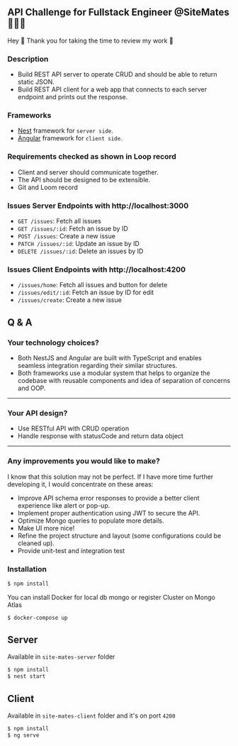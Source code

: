 

## API Challenge for Fullstack Engineer @SiteMates 👩🏼‍🚀

Hey 👋  Thank you for taking the time to review my work 🙂

### Description

- Build REST API server to operate CRUD and should be able to return static JSON.
- Build REST API client for a web app that connects to each server endpoint and prints out the response. 


### Frameworks

- [Nest](https://nestjs.com) framework for `server side`.
- [Angular](https://angular.dev/) framework for `client side`.


### Requirements checked as shown in Loop record
- Client and server should communicate together.
- The API should be designed to be extensible. 
- Git and Loom record


### Issues Server Endpoints with http://localhost:3000

- `GET /issues`: Fetch all issues
- `GET /issues/:id`: Fetch an issue by ID
- `POST /issues`: Create a new issue
- `PATCH /issues/:id`: Update an issue by ID
- `DELETE /issues/:id`: Delete an issues by ID

### Issues Client Endpoints with http://localhost:4200

- `/issues/home`: Fetch all issues and button for delete
- `/issues/edit/:id`: Fetch an issue by ID for edit
- `/issues/create`: Create a new issue

## Q & A 

### Your technology choices? 
- Both NestJS and Angular are built with TypeScript and enables seamless integration regarding their similar structures. 
- Both frameworks use a modular system that helps to organize the codebase with reusable components and idea of separation of concerns and OOP.
___
### Your API design?
- Use RESTful API with CRUD operation 
- Handle response with statusCode and return data object

___
### Any improvements you would like to make?
I know that this solution may not be perfect. If I have  more time further developing it, I would concentrate on these areas:

- Improve API schema error responses to provide a better client experience like alert or pop-up.
- Implement proper authentication using JWT to secure the API.
- Optimize Mongo queries to populate more details.
- Make UI more nice!
- Refine the project structure and layout (some configurations could be cleaned up).
- Provide unit-test and integration test

### Installation

```bash
$ npm install
```

You can install Docker for local db mongo or register Cluster on Mongo Atlas 
```bash
$ docker-compose up
```
## Server 
Available in `site-mates-server` folder
```bash
$ npm install
$ nest start
```

## Client 
Available in `site-mates-client` folder and it's on port `4200`

```bash
$ npm install
$ ng serve
```





